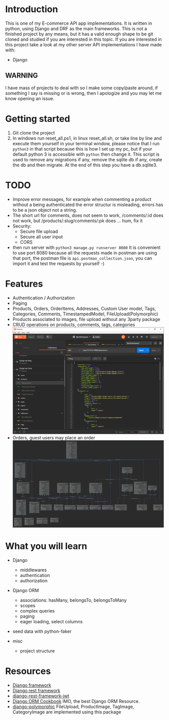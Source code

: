 # Introduction
This is one of my E-commerce API app implementations. It is written in python, using Django and DRF as the main frameworks.
This is not a finished project by any means, but it has a valid enough shape to be git cloned and studied if you are interested in this topic.
If you are interested in this project take a look at my other server API implementations I have made with:


- Django



## WARNING
I have mass of projects to deal with so I make some copy/paste around, if something I say is missing or is wrong, then I apologize
and you may let me know opening an issue.

# Getting started
1. Git clone the project
2. In windows run reset_all.ps1, in linux reset_all.sh, or take line by line and execute them yourself in your terminal window,
please notice that I run `python3` in that script because this is how I set up my pc, but if your default python 3 is accessible with
`python` then change it. This script is used to remove any migrations if any, remove the sqlite db if any, create the db and then migrate.
At the end of this step you have a db.sqlite3.

# TODO
- Improve error messages, for example when commenting a product without a being authenticated the error structur
is misleading, errors has to be a json object not a string.
 - The short url for comments, does not seem to work, /comments/:id does not work, but
 /products/:slug/comments/:pk does ... hum, fix it
 - Security:
    - Secure file upload
    - Secure all user input
    - CORS
- then run server with
`python3 manage.py runserver 8080`
It is convenient to use port 8080 because all the requests made in postman are using that port, the postman file is `api.postman_collection.json`,
you can import it and test the requests by yourself -)

# Features
- Authentication / Authorization
- Paging
- Products, Orders, OrderItems, Addresses, Custom User model, Tags, Categories, Comments, TimestampedModel, FileUpload(Polymorphic)
- Products associated to images, file upload without any 3party package
- CRUD operations on products, comments, tags, categories
![Fetching products page](./github_images/postman.png)
- Orders, guest users may place an order
![Database diagram](./github_images/db_structure.png)

# What you will learn
- Django
    - middlewares
    - authentication
    - authorization
- Django ORM
    - associations: hasMany, belongsTo, belongsToMany
    - scopes
    - complex queries
    - paging
    - eager loading, select columns
    
        
- seed data with python-faker

- misc
    - project structure
    
    
# Resources
- [Django framework](https://www.djangoproject.com/)
- [Django rest framework](https://www.django-rest-framework.org/)
- [django-rest-framework-jwt](https://github.com/GetBlimp/django-rest-framework-jwt)
- [Django ORM Cookbook](http://books.agiliq.com/projects/django-orm-cookbook/en/latest/index.html) IMO, the best Django ORM Resource.
- [django-polymorphic](https://django-polymorphic.readthedocs.io/en/stable/) FileUpload, ProductImage, TagImage, CategoryImage are implemented using this package

 
